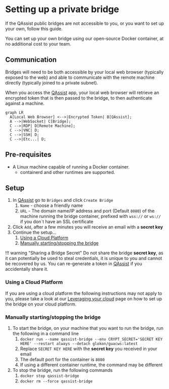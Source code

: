 # Setting up a private bridge

If the QAssist public bridges are not accessible to you, or you want to set up your own,
follow this guide.

You can set up your own bridge using our open-source Docker container, at no additional
cost to your team.

## Communication

Bridges will need to be both accessible by your local web browser (typically exposed to the web) and able
to communicate with the remote machine directly (typically joined to a private subnet).

When you access the [QAssist](https://app.qassist.io) app, your local web browser will retrieve an encrypted token
that is then passed to the bridge, to then authenticate against a machine.

``` mermaid
graph LR
  A[Local Web Browser] <-->|Encrypted Token| B[QAssist];
  A -->|WebSocket| C[Bridge];
  C -->|RDP| D[Remote Machine];
  C -->|VNC| D;
  C -->|SSH| D;
  C -->|Etc...| D;
```

## Pre-requisites

-   A Linux machine capable of running a Docker container.
    * containerd and other runtimes are supported.

## Setup

1.  In [QAssist](https://app.qassist.io) go to `Bridges` and click `Create Bridge`
    1. `Name` - choose a friendly name
    2. `URL` - The domain name/IP address and port (Default `8080`) of the machine running the bridge container, prefixed with `wss://` or `ws://` if you don`t have an SSL certificate
2.  Click `Add`, after a few minutes you will receive an email with a **secret key**
3.  Continue the setup&hellip;
    1. [Using a Cloud Platform](#using-a-cloud-platform)
    2. [Manually starting/stopping the bridge](#manually-startingstopping-the-bridge)

!!! warning "Sharing a Bridge Secret"
    Do not share the bridge **secret key**, as it can potentially be used to steal credentials,
    it is unique to you and cannot be recovered by us. You can re-generate a token in [QAssist](https://app.qassist.io)
    if you accidentally share it.

### Using a Cloud Platform

If you are using a cloud platform the following instructions may not apply to you, 
please take a look at our [Leveraging your cloud](../cloud-providers/index.md) page on how to
set up the bridge on your cloud platform.

### Manually starting/stopping the bridge
 
1. To start the bridge, on your machine that you want to run the bridge, run the following in a command line
    1. `docker run --name qassist-bridge --env CRYPT_SECRET='SECRET KEY HERE' --restart always --detach glokon/guacws:latest`
    2. Replace `SECRET KEY HERE` with the **secret key** you received in your email
    3. The default port for the container is `8080`
    4. If using a different container runtime, the command may be different
2.  To stop the bridge, run the following commands
    1. `docker stop qassist-bridge`
    2. `docker rm --force qassist-bridge`
